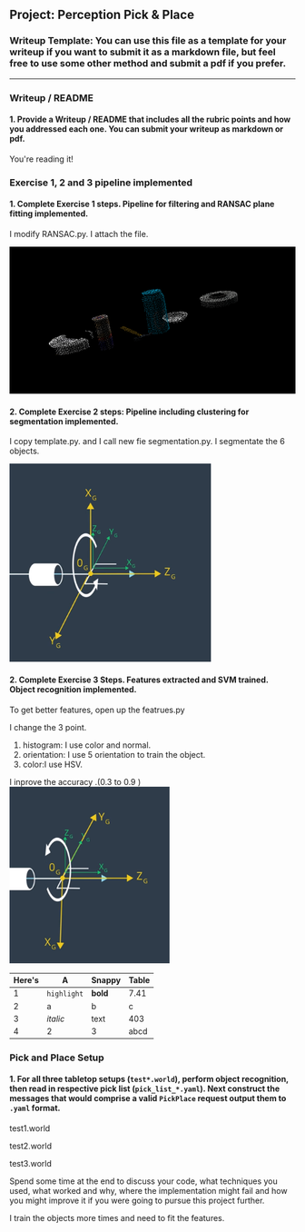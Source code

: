 ## Project: Perception Pick & Place
### Writeup Template: You can use this file as a template for your writeup if you want to submit it as a markdown file, but feel free to use some other method and submit a pdf if you prefer.

---
### Writeup / README

#### 1. Provide a Writeup / README that includes all the rubric points and how you addressed each one.  You can submit your writeup as markdown or pdf.
You're reading it!

### Exercise 1, 2 and 3 pipeline implemented
#### 1. Complete Exercise 1 steps. Pipeline for filtering and RANSAC plane fitting implemented.


[//]: # (Image References)

[image1]: ./misc_images/objects.png
[image2]: ./misc_images/z_pi.png
[image3]: ./misc_images/x_pi2.png

I modify RANSAC.py.
I attach the file.

![alt text][image1]


#### 2. Complete Exercise 2 steps: Pipeline including clustering for segmentation implemented.  

I copy template.py. and I call new fie segmentation.py.
I segmentate the 6 objects.

![alt text][image2]

#### 2. Complete Exercise 3 Steps.  Features extracted and SVM trained.  Object recognition implemented.

To get better features, open up the featrues.py

I change the 3 point.

1. histogram: I use color and normal.
2. orientation: I use 5 orientation to train the object.
3. color:I use HSV.

I inprove the accuracy .(0.3 to 0.9 )
![alt text][image3]









Here's | A | Snappy | Table
--- | --- | --- | ---
1 | `highlight` | **bold** | 7.41
2 | a | b | c
3 | *italic* | text | 403
4 | 2 | 3 | abcd


### Pick and Place Setup

#### 1. For all three tabletop setups (`test*.world`), perform object recognition, then read in respective pick list (`pick_list_*.yaml`). Next construct the messages that would comprise a valid `PickPlace` request output them to `.yaml` format.

test1.world

test2.world

test3.world




Spend some time at the end to discuss your code, what techniques you used, what worked and why, where the implementation might fail and how you might improve it if you were going to pursue this project further.  

I train the objects more times and need to fit the features.
